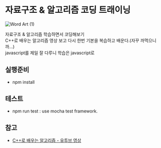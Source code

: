 # 자료구조 & 알고리즘 코딩 트래이닝

![Word Art (1)](https://user-images.githubusercontent.com/4979560/57527370-71885b00-736a-11e9-83fb-59c970d96846.png)


자료구조 & 알고리즘 학습하면서 코딩해보기  
C++로 배우는 알고리즘 영상 보고 다시 한번 기본을 복습하고 배운다.(자꾸 까먹으니까...)  
javascript를 제일 잘 다루니 학습은 javascript로  


## 실행준비
* npm install  

## 테스트
* npm run test
 : use mocha test framework.  
 
## 참고
* [C++로 배우는 알고리즘 - 유투브 영상](https://www.youtube.com/playlist?list=PLl5LpJCoD2mCIRn0Fkt8z07EK320ZmHgY)
